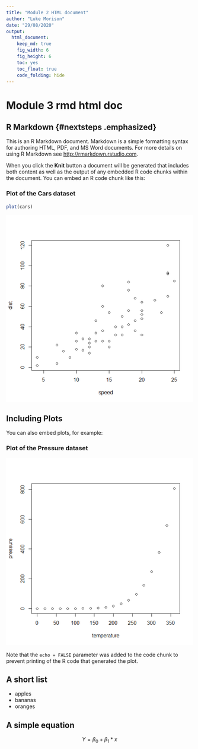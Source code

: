 ```yaml
---
title: "Module 2 HTML document"
author: "Luke Morison"
date: "29/08/2020"
output: 
  html_document: 
    keep_md: true
    fig_width: 6
    fig_height: 6
    toc: yes
    toc_float: true
    code_folding: hide
---
```




# Module 3 rmd html doc

## R Markdown {#nextsteps .emphasized}

This is an R Markdown document. Markdown is a simple formatting syntax for authoring HTML, PDF, and MS Word documents. For more details on using R Markdown see <http://rmarkdown.rstudio.com>.

When you click the **Knit** button a document will be generated that includes both content as well as the output of any embedded R code chunks within the document. You can embed an R code chunk like this:

### Plot of the Cars dataset


```r
plot(cars)
```

![](index_files/figure-html/cars-1.png)<!-- -->

## Including Plots

You can also embed plots, for example:

### Plot of the Pressure dataset

![](index_files/figure-html/pressure-1.png)<!-- -->

Note that the `echo = FALSE` parameter was added to the code chunk to prevent printing of the R code that generated the plot.


## A short list

* apples
* bananas
* oranges

## A simple equation

$$ Y = \beta_0 + \beta_1*x $$
